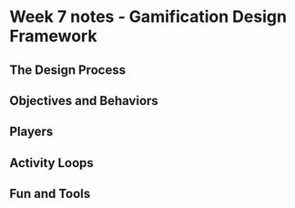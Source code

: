 # Week 7 notes - Gamification Design Framework

## The Design Process




## Objectives and Behaviors




## Players




## Activity Loops




## Fun and Tools